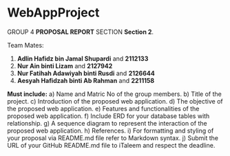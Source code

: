 # WebAppProject
GROUP 4 **PROPOSAL REPORT**
SECTION **Section 2**. 

Team Mates:
1. **Adlin Hafidz bin Jamal Shupardi** and **2112133**
2. **Nur Ain binti Lizam** and **2127942**
3. **Nur Fatihah Adawiyah binti Rusdi** and **2126644**
3. **Aesyah Hafidzah binti Ab Rahman** and **2211158**

**Must include:**
a) Name and Matric No of the group members. 
b) Title of the project. 
c) Introduction of the proposed web application. 
d) The objective of the proposed web application. 
e) Features and functionalities of the proposed web application. 
f) Include ERD for your database tables with relationship. 
g) A sequence diagram to represent the interaction of the proposed web application. 
h) References. 
i) For formatting and styling of your proposal via README.md file refer to Markdown 
syntax. 
j) Submit the URL of your GitHub README.md file to iTaleem and respect the 
deadline.
